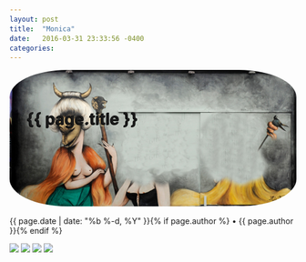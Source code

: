 ```yaml
---
layout: post
title:  "Monica"
date:   2016-03-31 23:33:56 -0400
categories: 
---
```


<div class="image" style="position:relative; width:100%">
<img src="/assets/mural.jpg" style="width:100%; border-radius: 20%">
    <h1 class="post-title" itemprop="name headline" style="position: absolute; top:30px; left:30px; width:100%; text-shadow: -1px 1px black;">
    {{ page.title }}
    </h1>
</div>

  <p class="post-meta"><time datetime="{{ page.date | date_to_xmlschema }}" itemprop="datePublished">{{ page.date | date: "%b %-d, %Y" }}</time>{% if page.author %} • <span itemprop="author" itemscope itemtype="http://schema.org/Person"><span itemprop="name">{{ page.author }}</span></span>{% endif %}</p>

<div class="image-list">
  <img src="{{site.url}}assets/monica/1.jpg">
  <img src="{{site.url}}assets/monica/2.jpg">
  <img src="{{site.url}}assets/monica/3.jpg">
  <img src="{{site.url}}assets/monica/4.jpg">
</div>